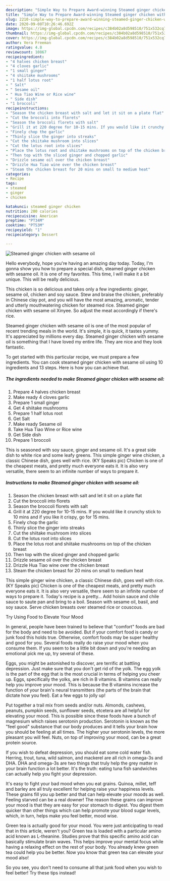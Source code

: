 ```yaml
---
description: "Simple Way to Prepare Award-winning Steamed ginger chicken with sesame oil"
title: "Simple Way to Prepare Award-winning Steamed ginger chicken with sesame oil"
slug: 2210-simple-way-to-prepare-award-winning-steamed-ginger-chicken-with-sesame-oil
date: 2020-09-08T10:26:46.692Z
image: https://img-global.cpcdn.com/recipes/c384b02a8d598510/751x532cq70/steamed-ginger-chicken-with-sesame-oil-recipe-main-photo.jpg
thumbnail: https://img-global.cpcdn.com/recipes/c384b02a8d598510/751x532cq70/steamed-ginger-chicken-with-sesame-oil-recipe-main-photo.jpg
cover: https://img-global.cpcdn.com/recipes/c384b02a8d598510/751x532cq70/steamed-ginger-chicken-with-sesame-oil-recipe-main-photo.jpg
author: Vera Freeman
ratingvalue: 4.8
reviewcount: 10867
recipeingredient:
- "4 halves chicken breast"
- "4 cloves garlic"
- "1 small ginger"
- "4 shiitake mushrooms"
- "1 half lotus root"
- " Salt"
- " Sesame oil"
- " Hua Tiao Wine or Rice wine"
- " Side dish"
- "1 broccoli"
recipeinstructions:
- "Season the chicken breast with salt and let it sit on a plate flat"
- "Cut the broccoli into florets"
- "Season the broccoli florets with salt"
- "Grill it at 220 degree for 10-15 mins. If you would like it crunchy stick to 10 mins and if you like it crispy, go for 15 mins."
- "Finely chop the garlic"
- "Thinly slice the ginger into streaks"
- "Cut the shiitake mushroom into slices"
- "Cut the lotus root into slices"
- "Place the lotus root and shiitake mushrooms on top of the chicken breast"
- "Then top with the sliced ginger and chopped garlic"
- "Drizzle sesame oil over the chicken breast"
- "Drizzle Hua Tiao wine over the chicken breast"
- "Steam the chicken breast for 20 mins on small to medium heat"
categories:
- Recipe
tags:
- steamed
- ginger
- chicken

katakunci: steamed ginger chicken 
nutrition: 280 calories
recipecuisine: American
preptime: "PT34M"
cooktime: "PT53M"
recipeyield: "1"
recipecategory: Dessert

---
```



![Steamed ginger chicken with sesame oil](https://img-global.cpcdn.com/recipes/c384b02a8d598510/751x532cq70/steamed-ginger-chicken-with-sesame-oil-recipe-main-photo.jpg)

Hello everybody, hope you're having an amazing day today. Today, I'm gonna show you how to prepare a special dish, steamed ginger chicken with sesame oil. It is one of my favorites. This time, I will make it a bit unique. This will be really delicious.

This chicken is so delicious and takes only a few ingredients: ginger, sesame oil, chicken and soy sauce. Stew and braise the chicken, preferably in Chinese clay pot, and you will have the most amazing, aromatic, tender and utterly mouthwatering chicken for steamed rice. Steamed ginger chicken with sesame oil Xinyee. So adjust the meat accordingly if there&#39;s rice.

Steamed ginger chicken with sesame oil is one of the most popular of recent trending meals in the world. It's simple, it is quick, it tastes yummy. It's appreciated by millions every day. Steamed ginger chicken with sesame oil is something that I have loved my entire life. They are nice and they look fantastic.


To get started with this particular recipe, we must prepare a few ingredients. You can cook steamed ginger chicken with sesame oil using 10 ingredients and 13 steps. Here is how you can achieve that.

<!--inarticleads1-->

##### The ingredients needed to make Steamed ginger chicken with sesame oil:

1. Prepare 4 halves chicken breast
1. Make ready 4 cloves garlic
1. Prepare 1 small ginger
1. Get 4 shiitake mushrooms
1. Prepare 1 half lotus root
1. Get  Salt
1. Make ready  Sesame oil
1. Take  Hua Tiao Wine or Rice wine
1. Get  Side dish
1. Prepare 1 broccoli


This is seasoned with soy sauce, ginger and sesame oil. It&#39;s a great side dish to white rice and some leafy greens. This simple ginger wine chicken, a classic Chinese dish, goes well with rice. (KY Speaks pic) Chicken is one of the cheapest meats, and pretty much everyone eats it. It is also very versatile, there seem to an infinite number of ways to prepare it. 

<!--inarticleads2-->

##### Instructions to make Steamed ginger chicken with sesame oil:

1. Season the chicken breast with salt and let it sit on a plate flat
1. Cut the broccoli into florets
1. Season the broccoli florets with salt
1. Grill it at 220 degree for 10-15 mins. If you would like it crunchy stick to 10 mins and if you like it crispy, go for 15 mins.
1. Finely chop the garlic
1. Thinly slice the ginger into streaks
1. Cut the shiitake mushroom into slices
1. Cut the lotus root into slices
1. Place the lotus root and shiitake mushrooms on top of the chicken breast
1. Then top with the sliced ginger and chopped garlic
1. Drizzle sesame oil over the chicken breast
1. Drizzle Hua Tiao wine over the chicken breast
1. Steam the chicken breast for 20 mins on small to medium heat


This simple ginger wine chicken, a classic Chinese dish, goes well with rice. (KY Speaks pic) Chicken is one of the cheapest meats, and pretty much everyone eats it. It is also very versatile, there seem to an infinite number of ways to prepare it. Today&#39;s recipe is a pretty… Add hoisin sauce and chile sauce to saute pan and bring to a boil. Season with sesame oil, basil, and soy sauce. Serve chicken breasts over steamed rice or couscous. 

Try Using Food to Elevate Your Mood


In general, people have been trained to believe that "comfort" foods are bad for the body and need to be avoided. But if your comfort food is candy or junk food this holds true. Otherwise, comfort foods may be super healthy and good for you. Several foods really do raise your mood when you consume them. If you seem to be a little bit down and you're needing an emotional pick me up, try several of these.

Eggs, you might be astonished to discover, are terrific at battling depression. Just make sure that you don't get rid of the yolk. The egg yolk is the part of the egg that is the most crucial in terms of helping you cheer up. Eggs, specifically the yolks, are rich in B vitamins. B vitamins can really help you improve your mood. This is because the B vitamins increase the function of your brain's neural transmitters (the parts of the brain that dictate how you feel). Eat a few eggs to jolly up!

Put together a trail mix from seeds and/or nuts. Almonds, cashews, peanuts, pumpkin seeds, sunflower seeds, etcetera are all helpful for elevating your mood. This is possible since these foods have a bunch of magnesium which raises serotonin production. Serotonin is known as the "feel good" substance that our body produces and it tells your brain how you should be feeling at all times. The higher your serotonin levels, the more pleasant you will feel. Nuts, on top of improving your mood, can be a great protein source.

If you wish to defeat depression, you should eat some cold water fish. Herring, trout, tuna, wild salmon, and mackerel are all rich in omega-3s and DHA. DHA and omega-3s are two things that truly help the grey matter in your brain function a lot better. It's the truth: eating tuna fish sandwiches can actually help you fight your depression. 

It's easy to fight your bad mood when you eat grains. Quinoa, millet, teff and barley are all truly excellent for helping raise your happiness levels. These grains fill you up better and that can help elevate your moods as well. Feeling starved can be a real downer! The reason these grains can improve your mood is that they are easy for your stomach to digest. You digest them quicker than other things which can help promote your blood sugar levels, which, in turn, helps make you feel better, mood wise.

Green tea is actually good for your mood. You were just anticipating to read that in this article, weren't you? Green tea is loaded with a particular amino acid known as L-theanine. Studies prove that this specific amino acid can basically stimulate brain waves. This helps improve your mental focus while having a relaxing effect on the rest of your body. You already knew green tea could help you be better. Now you know that green tea can elevate your mood also!

So you see, you don't need to consume all that junk food when you wish to feel better! Try  these tips  instead!


